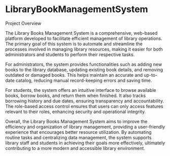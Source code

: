# LibraryBookManagementSystem
Project Overview

The Library Books Management System is a comprehensive, web-based platform developed to facilitate efficient management of library operations. The primary goal of this system is to automate and streamline the processes involved in managing library resources, making it easier for both administrators and students to perform their respective tasks.

For administrators, the system provides functionalities such as adding new books to the library database, updating existing book details, and removing outdated or damaged books. This helps maintain an accurate and up-to-date catalog, reducing manual record-keeping errors and saving time.

For students, the system offers an intuitive interface to browse available books, borrow books, and return them when finished. It also tracks borrowing history and due dates, ensuring transparency and accountability. The role-based access control ensures that users can only access features relevant to their roles, enhancing security and operational integrity.

Overall, the Library Books Management System aims to improve the efficiency and organization of library management, providing a user-friendly experience that encourages better resource utilization. By automating routine tasks and centralizing data management, the system supports library staff and students in achieving their goals more effectively, ultimately contributing to a more modern and accessible library environment.
